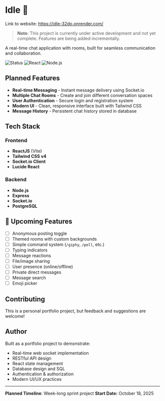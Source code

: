 # Idle 🐌
Link to website: https://idle-32do.onrender.com/

> **Note**: This project is currently under active development and not yet complete. Features are being added incrementally.

A real-time chat application with rooms, built for seamless communication and collaboration.

![Status](https://img.shields.io/badge/status-in%20development-yellow)
![React](https://img.shields.io/badge/React-18.x-61dafb?logo=react)
![Node.js](https://img.shields.io/badge/Node.js-18.x-339933?logo=node.js)

## Planned Features

- **Real-time Messaging** - Instant message delivery using Socket.io
- **Multiple Chat Rooms** - Create and join different conversation spaces
- **User Authentication** - Secure login and registration system
- **Modern UI** - Clean, responsive interface built with Tailwind CSS
- **Message History** - Persistent chat history stored in database

## Tech Stack

### Frontend
- **ReactJS** (Vite)
- **Tailwind CSS v4**
- **Socket.io Client**
- **Lucide React**

### Backend
- **Node.js**
- **Express**
- **Socket.io**
- **PostgreSQL**

## 🔮 Upcoming Features

- [ ] Anonymous posting toggle
- [ ] Themed rooms with custom backgrounds
- [ ] Simple command system (`/giphy`, `/poll`, etc.)
- [ ] Typing indicators
- [ ] Message reactions
- [ ] File/image sharing
- [ ] User presence (online/offline)
- [ ] Private direct messages
- [ ] Message search
- [ ] Emoji picker

## Contributing

This is a personal portfolio project, but feedback and suggestions are welcome!

## Author

Built as a portfolio project to demonstrate:
- Real-time web socket implementation
- RESTful API design
- React state management
- Database design and SQL
- Authentication & authorization
- Modern UI/UX practices
---

**Planned Timeline**: Week-long sprint project
**Start Date:** October 18, 2025
